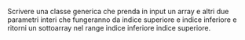 Scrivere una classe generica che prenda in input un array e altri due parametri interi che fungeranno da indice superiore e indice inferiore e ritorni un sottoarray nel range indice inferiore indice superiore.
